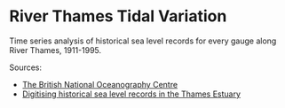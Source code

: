 # River Thames Tidal Variation

Time series analysis of historical sea level records for every gauge along River Thames, 1911-1995.

Sources:
- [The British National Oceanography Centre](https://www.bodc.ac.uk/data/published_data_library/catalogue/10.5285/b66afb2c-cd53-7de9-e053-6c86abc0d251)
- [Digitising historical sea level records in the Thames Estuary](https://doi.org/10.1038/s41597-022-01223-7)



